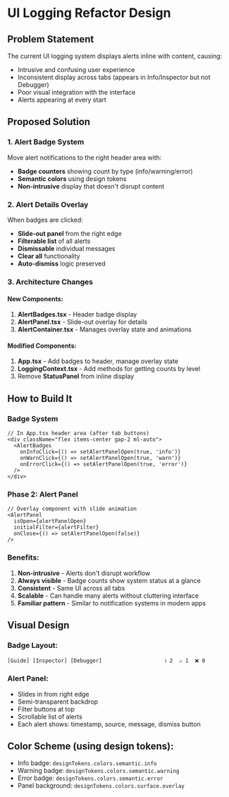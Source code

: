 # UI Logging Refactor Design

## Problem Statement

The current UI logging system displays alerts inline with content, causing:
- Intrusive and confusing user experience
- Inconsistent display across tabs (appears in Info/Inspector but not Debugger)
- Poor visual integration with the interface
- Alerts appearing at every start

## Proposed Solution

### 1. Alert Badge System
Move alert notifications to the right header area with:
- **Badge counters** showing count by type (info/warning/error)
- **Semantic colors** using design tokens
- **Non-intrusive** display that doesn't disrupt content

### 2. Alert Details Overlay
When badges are clicked:
- **Slide-out panel** from the right edge
- **Filterable list** of all alerts
- **Dismissable** individual messages
- **Clear all** functionality
- **Auto-dismiss** logic preserved

### 3. Architecture Changes

#### New Components:
1. **AlertBadges.tsx** - Header badge display
2. **AlertPanel.tsx** - Slide-out overlay for details
3. **AlertContainer.tsx** - Manages overlay state and animations

#### Modified Components:
1. **App.tsx** - Add badges to header, manage overlay state
2. **LoggingContext.tsx** - Add methods for getting counts by level
3. Remove **StatusPanel** from inline display

## How to Build It

### Badge System
```tsx
// In App.tsx header area (after tab buttons)
<div className="flex items-center gap-2 ml-auto">
  <AlertBadges 
    onInfoClick={() => setAlertPanelOpen(true, 'info')}
    onWarnClick={() => setAlertPanelOpen(true, 'warn')}
    onErrorClick={() => setAlertPanelOpen(true, 'error')}
  />
</div>
```

### Phase 2: Alert Panel
```tsx
// Overlay component with slide animation
<AlertPanel 
  isOpen={alertPanelOpen}
  initialFilter={alertFilter}
  onClose={() => setAlertPanelOpen(false)}
/>
```

### Benefits:
1. **Non-intrusive** - Alerts don't disrupt workflow
2. **Always visible** - Badge counts show system status at a glance
3. **Consistent** - Same UI across all tabs
4. **Scalable** - Can handle many alerts without cluttering interface
5. **Familiar pattern** - Similar to notification systems in modern apps

## Visual Design

### Badge Layout:
```
[Guide] [Inspector] [Debugger]                    ℹ️ 2  ⚠️ 1  ❌ 0
```

### Alert Panel:
- Slides in from right edge
- Semi-transparent backdrop
- Filter buttons at top
- Scrollable list of alerts
- Each alert shows: timestamp, source, message, dismiss button

## Color Scheme (using design tokens):
- Info badge: `designTokens.colors.semantic.info`
- Warning badge: `designTokens.colors.semantic.warning`
- Error badge: `designTokens.colors.semantic.error`
- Panel background: `designTokens.colors.surface.overlay`